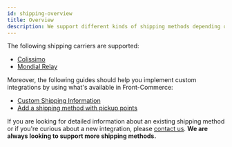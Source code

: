 ```yaml
---
id: shipping-overview
title: Overview
description: We support different kinds of shipping methods depending on the platform you are working on (Magento2…). The goal of this documentation is to give you a detailed list of supported shipping methods as well as explain how you can support new shipping methods.
---
```


The following shipping carriers are supported:

- [Colissimo](/docs/advanced/shipping/colissimo.html)
- [Mondial Relay](/docs/advanced/shipping/mondial-relay.html)

Moreover, the following guides should help you implement custom integrations by using what's available in Front-Commerce:

- [Custom Shipping Information](/docs/advanced/shipping/custom-shipping-information.html)
- [Add a shipping method with pickup points](/docs/advanced/shipping/add-new-shipping-data-in-graphql.html)

If you are looking for detailed information about an existing shipping method or if you're curious about a new integration, please <span class="intercom-launcher">[contact us](mailto:hello@front-commerce.com)</span>. **We are always looking to support more shipping methods.**
